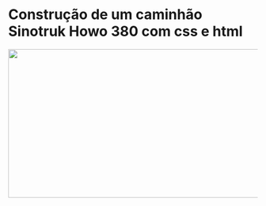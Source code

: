 <h1>
  Construção de um caminhão Sinotruk Howo 380 com css e html
</h1>  

<div align = center>
  <img src = "https://user-images.githubusercontent.com/93550626/170885697-28174b88-ef68-4b67-bec9-8a2d8dd4fd06.jpg" alt = "" width = 800 height = 300>
</div>  
